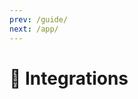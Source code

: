 ```yaml
---
prev: /guide/
next: /app/
---
```


# 🧩 Integrations

<Content :page-key="$site.pages.find(p => p.path === '/integration/aframe/').key"/>

<br>

